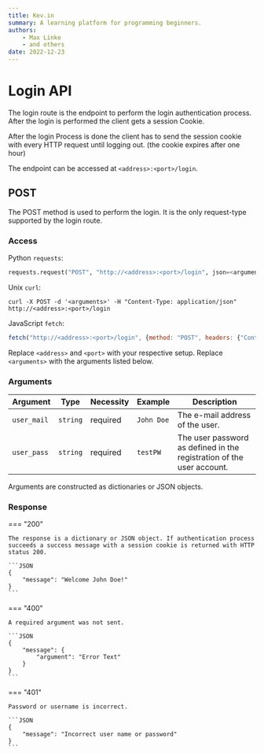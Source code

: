```yaml
---
title: Kev.in
summary: A learning platform for programming beginners.
authors:
    - Max Linke
    - and others
date: 2022-12-23
---
```


# Login API

The login route is the endpoint to perform the login authentication process. After the login is performed the client gets a session Cookie.

After the login Process is done the client has to send the session cookie with every HTTP request until logging out. (the cookie expires after one hour)

The endpoint can be accessed at `<address>:<port>/login`.

## POST

The POST method is used to perform the login. It is the only request-type supported by the login route.

### Access

Python `requests`:

```python
requests.request("POST", "http://<address>:<port>/login", json=<arguments>, headers={"Content-Type": "application/json"})
```

Unix `curl`:

```
curl -X POST -d '<arguments>' -H "Content-Type: application/json" http://<address>:<port>/login
```

JavaScript `fetch`:

```javascript
fetch("http://<address>:<port>/login", {method: "POST", headers: {"Content-Type": "application/json"}, body: JSON.stringify(<arguments>)})
```

Replace `<address>` and `<port>` with your respective setup.
Replace `<arguments>` with the arguments listed below.

### Arguments

| Argument | Type | Necessity | Example | Description |
|---|---|---|---|---|
| `user_mail` | `string` | required | `John Doe` | The e-mail address of the user. |
| `user_pass` | `string` | required | `testPW` | The user password as defined in the registration of the user account. |

Arguments are constructed as dictionaries or JSON objects.

### Response

=== "200"

    The response is a dictionary or JSON object. If authentication process succeeds a success message with a session cookie is returned with HTTP status 200.

    ```JSON
    {
        "message": "Welcome John Doe!"
    }
    ```

=== "400"

    A required argument was not sent.

    ```JSON
    {
        "message": {
            "argument": "Error Text"
        }
    }
    ```

=== "401"

    Password or username is incorrect.

    ```JSON
    {
        "message": "Incorrect user name or password"
    }
    ```